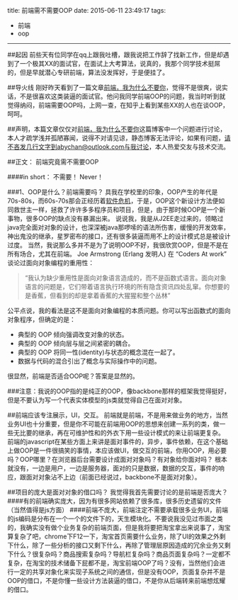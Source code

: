 title: 前端需不需要OOP
date: 2015-06-11 23:49:17
tags:
- 前端
- oop
---
##起因
前些天有位同学在qq上跟我吐槽，跟我说把工作辞了找新工作，但是却遇到了一个极其XX的面试官，在面试上大考算法，说真的，我那个同学技术挺屌的，但是早就潜心专研前端，算法没发挥好，于是便挂了。

##导火线
刚好昨天看到了一篇文章[前端，我为什么不要你](http://www.cnblogs.com/vans/p/4550356.html#!comments)，觉得不是很爽，说实话，不是很喜欢这类装逼的面试官。他问我同学前端OOP的问题，我当时听到就觉得纳闷，前端需要OOP吗，上网一查，在知乎上看到某些XX的人也在谈OOP，呵呵。

##声明，本篇文章仅仅对[前端，我为什么不要你](http://www.cnblogs.com/vans/p/4550356.html#!comments)这篇博客中一个问题进行讨论，本人才疏学浅并孤陋寡闻，说得不对请见谅，静态博客无法评论，如果有问题，请不吝发几行文字到abychan@outlook.com与我讨论，本人热爱交友与技术交流。

##正文： 前端究竟需不需要OOP

####in short： 不需要！ Never！

###1、OOP是什么？前端需要吗？
具我在学校里的印象，OOP产生的年代是70s-80s，而60s-70s那会正经历着[软件危机](https://zh.wikipedia.org/wiki/%E8%BD%AF%E4%BB%B6%E5%8D%B1%E6%9C%BA)，于是，OOP这个新设计方法便如同救世主一样，拯救了许许多多程序员和项目，但是，由于那时候OOP是一个新事物，很多OOP的缺点没有暴漏出来。
说说我，我是从J2EE走过来的，领略过java完全面对对象的设计，也深深被java那啰嗦的语法所伤害，缓慢的开发效率，神出鬼没的继承，星罗密布的接口，还有很多装逼而用不上的设计模式总是被设计过度。
当然，我说那么多并不是为了说明OOP不好，我很欣赏OOP，但是不是在所有场合，尤其在前端。
Joe Armstrong (Erlang 发明人) 在 “Coders At work” 谈论过面向对象编程的重用性：

>“我认为缺少重用性是面向对象语言造成的，而不是函数式语言。面向对象语言的问题是，它们带着语言执行环境的所有隐含资讯四处乱窜。你想要的是香蕉，但看到的却是拿着香蕉的大猩猩和整个丛林”

公平点说，我的看法是这不是面向对象编程的本质问题。你可以写出函数式的面向对象程序，但确定的是：

-   典型的 OOP 倾向强调改变对象的状态。
-   典型的 OOP 倾向层与层之间紧密的耦合。
-   典型的 OOP 将同一性(identity)与状态的概念混在一起了。
-   数据与代码的混合引出了概念与实际操作中的问题。

很显然，前端是否适合OOP呢？答案是显然的。

###注意：我说的OOP指的是纯正的OOP，像backbone那样的框架我觉得挺好，但是不要认为写一个代表实体模型的js类就觉得自己在面对对象。

##前端应该专注展示，UI，交互。
前端就是前端，不是用来做业务的地方，当然业务UI也十分重要，但是你不可能在前端用OOP的思想来创建一系列的类，做一些无比要的继承，再在可维护性和的外衣下用一些设计模式的来让前端更复杂。
前端的javascript在某些方面上来讲是面对事件的，异步，事件依赖，在这个基础上做OOP是一件很搞笑的事情，本应该做UI，做交互的前端，你用OOP，用必要吗？OOP哪里？在浏览器后台需要设计成面对对象吗？有对象给你面对吗？ 根本就没有，一边是用户，一边是服务器，面对的只是数据，数据的交互，事件的响应，跟面对对象沾不上边（前面已经说过，backbone不是面对对象）。

##项目的庞大是面对对象的借口吗？
我觉得我首先需要讨论的是前端是否庞大？
####有的前端确实庞大，因为有很多网站依赖了很多库，很多历史遗留的文件（当然值得是js方面）
####前端不庞大，前端注定不需要承载很多业务UI，前端的js编码是分布在一个一个的文件下的，天生模块化。不要说我没见过市面之类的，我确实没有做个业务复杂的前端页面，但是我将要把淘宝拿出来说事了，淘宝算复杂了吧，chrome下F12一下，淘宝首页需要什么业务，除了UI的效果之外剩下什么，除了一些分析的接口又剩下什么，再除了管理层原因造成的冗余业务又剩下什么？很复杂吗？商品搜索复杂吗？导航栏复杂吗？商品页面复杂吗？一定都不复杂，在淘宝的技术储备下屁都不是，淘宝前端OOP了吗？没有，当然他们会进行一定的共享对象化来实现子系统之间的通信，但是没有OOP，页面复杂并不是OOP的借口，不是你懂一些设计方法装逼的借口，不是你从后端转来前端想炫耀的借口。
